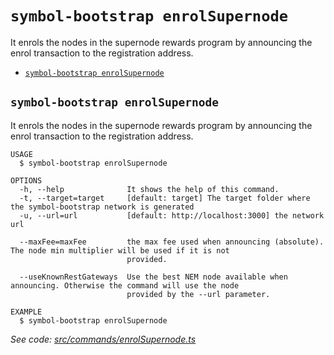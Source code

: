 `symbol-bootstrap enrolSupernode`
=================================

It enrols the nodes in the supernode rewards program by announcing the enrol transaction to the registration address.

* [`symbol-bootstrap enrolSupernode`](#symbol-bootstrap-enrolsupernode)

## `symbol-bootstrap enrolSupernode`

It enrols the nodes in the supernode rewards program by announcing the enrol transaction to the registration address.

```
USAGE
  $ symbol-bootstrap enrolSupernode

OPTIONS
  -h, --help              It shows the help of this command.
  -t, --target=target     [default: target] The target folder where the symbol-bootstrap network is generated
  -u, --url=url           [default: http://localhost:3000] the network url

  --maxFee=maxFee         the max fee used when announcing (absolute). The node min multiplier will be used if it is not
                          provided.

  --useKnownRestGateways  Use the best NEM node available when announcing. Otherwise the command will use the node
                          provided by the --url parameter.

EXAMPLE
  $ symbol-bootstrap enrolSupernode
```

_See code: [src/commands/enrolSupernode.ts](https://github.com/nemtech/symbol-bootstrap/blob/v0.4.2/src/commands/enrolSupernode.ts)_
